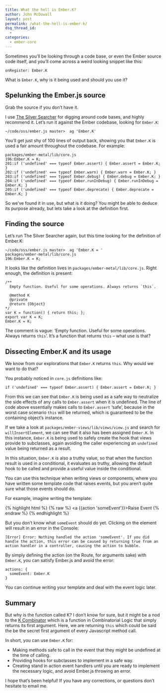 ```yaml
---
title: What the hell is Ember.K?
author: John McDowall
layout: post
permalink: /what-the-hell-is-ember-k/
dsq_thread_id:
  -
categories:
  - ember-core
---
```

Sometimes you&#8217;ll be looking through a code base, or even the Ember source code itself, and you&#8217;ll come across a weird looking snippet like this:

    onRegister: Ember.K


What is `Ember.K`, why is it being used and should you use it?

<!--more-->

## Spelunking the Ember.js source

Grab the source if you don&#8217;t have it.

I use [The Silver Searcher][1] for digging around code bases, and highly recommend it. Let&#8217;s run it against the Ember codebase, looking for `Ember.K`:

    ~/code/oss/ember.js master>  ag 'Ember.K'


You&#8217;ll get just shy of 100 lines of output back, showing you that `Ember.K` is used a fair amount throughout the codebase. For example:

    packages/ember-metal/lib/core.js
    196:Ember.K = K;
    201:if ('undefined' === typeof Ember.assert) { Ember.assert = Ember.K; }
    202:if ('undefined' === typeof Ember.warn) { Ember.warn = Ember.K; }
    203:if ('undefined' === typeof Ember.debug) { Ember.debug = Ember.K; }
    204:if ('undefined' === typeof Ember.runInDebug) { Ember.runInDebug = Ember.K; }
    205:if ('undefined' === typeof Ember.deprecate) { Ember.deprecate = Ember.K; }


So we&#8217;ve found it in use, but what is it doing? You might be able to deduce its purpose already, but lets take a look at the definition first.

## Finding the source

Let&#8217;s run The Silver Searcher again, but this time looking for the definition of Ember.K:

    ~/code/oss/ember.js master>  ag 'Ember.K = '
    packages/ember-metal/lib/core.js
    196:Ember.K = K;


It looks like the definition lives in `packages/ember-metal/lib/core.js`. Right enough, the definition is present:

    /**
      Empty function. Useful for some operations. Always returns `this`.

      @method K
      @private
      @return {Object}
    */
    var K = function() { return this; };
    export var K = K;
    Ember.K = K;


The comment is vague: &#8216;Empty function. Useful for some operations. Always returns `this`&#8216;. It&#8217;s a function that returns `this` &#8211; what use is that?

## Dissecting Ember.K and its usage

We know from our explorations that `Ember.K` returns `this`. Why would we want to do that?

You probably noticed in `core.js` definitions like:

    if ('undefined' === typeof Ember.assert) { Ember.assert = Ember.K; }


From this we can see that `Ember.K` is being used as a safe way to neutralize the side effects of any calls to `Ember.assert` when it is undefined. The line of code above essentially makes calls to `Ember.assert` &#8216;safe&#8217;, because in the worst case scenario `this` will be returned, which is guaranteed to be the containing object&#8217;s instance.

If we take a look at `packages/ember-views/lib/views/view.js` and search for `willInsertElement`, we can see that it also has been assigned `Ember.K`. In this instance, `Ember.K` is being used to safely create the hook that views provide to subclasses, again avoiding the caller experiencing an `undefined` value being returned as a result.

In this situation, `Ember.K` is also a truthy value, so that when the function result is used in a conditional, it evaluates as truthy, allowing the default hook to be called and provide a useful value inside the conditional.

You can use this technique when writing views or components, where you have written some template code that raises events, but you aren&#8217;t quite sure what those events should do.

For example, imagine writing the template:

{% highlight html %}
{% raw %}
  <a {{action 'someEvent'}}>Raise Event</a>
{% endraw %}
{% endhighlight %}

But you don&#8217;t know what `someEvent` should do yet. Clicking on the element will result in an error in the Console:

    [Error] Error: Nothing handled the action 'someEvent'. If you did handle the action, this error can be caused by returning true from an action handler in a controller, causing the action to bubble.


By simply defining the action (on the Route, for arguments sake) with `Ember.K`, you can satisfy Ember.js and avoid the error:

    actions: {
      someEvent: Ember.K
    }


You can continue writing your template and deal with the event logic later.

## Summary

But why is the function called K? I don&#8217;t know for sure, but it might be a nod to the [K Combinator][2] which is a function in Combinatorial Logic that simply returns its first argument. Here, we are returning `this` which could be said the be the secret first argument of every Javascript method call.

In short, you can use `Ember.K` for:

  * Making methods safe to call in the event that they might be undefined at the time of calling.
  * Providing hooks for subclasses to implement in a safe way.
  * Creating stand in action event handlers until you are ready to implement the necessary logic, and avoid Ember.js throwing an error.

I hope that&#8217;s been helpful! If you have any corrections, or questions don&#8217;t hesitate to email me.

 [1]: https://github.com/ggreer/the_silver_searcher
 [2]: http://wiki.tcl.tk/1923
